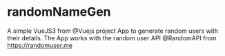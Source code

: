 # randomNameGen
A simple VueJS3 from @Vuejs project App to generate random users with their details. 
The App works with the random user API @RandomAPI from https://randomuser.me
